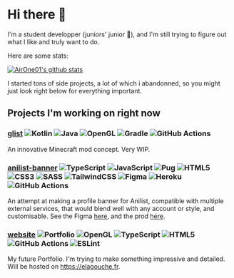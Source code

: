 # Hi there 👋

I'm a student developper (juniors' junior 🐣), and I'm still trying to figure out what I like and truly want to do.

Here are some stats:

[![AirOne01's github stats](https://github-readme-stats.vercel.app/api?username=AirOne01&theme=onedark)](https://github.com/anuraghazra/github-readme-stats)

I started tons of side projects, a lot of which i abandonned, so you might just look right below for everything important.

## Projects I'm working on right now

### [glist](https://github.com/AirOne01/glist) ![Kotlin](https://img.shields.io/badge/kotlin-%230095D5.svg?style=flat&logo=kotlin&logoColor=white) ![Java](https://img.shields.io/badge/java-%23ED8B00.svg?style=flat&logo=java&logoColor=white) ![OpenGL](https://img.shields.io/badge/OpenGL-%23FFFFFF.svg?style=flat&logo=opengl) ![Gradle](https://img.shields.io/badge/Gradle-02303A.svg?style=flat&logo=Gradle&logoColor=white) ![GitHub Actions](https://img.shields.io/badge/github%20actions-%232671E5.svg?style=flat&logo=githubactions&logoColor=white)

An innovative Minecraft mod concept. Very WIP.

### [anilist-banner](https://github.com/AirOne01/anilist-banner) ![TypeScript](https://img.shields.io/badge/typescript-%23007ACC.svg?style=flat&logo=typescript&logoColor=white) ![JavaScript](https://img.shields.io/badge/javascript-%23323330.svg?style=flat&logo=javascript&logoColor=%23F7DF1E) ![Pug](https://img.shields.io/badge/Pug-FFF?style=flat&logo=pug&logoColor=A86454) ![HTML5](https://img.shields.io/badge/html5-%23E34F26.svg?style=flat&logo=html5&logoColor=white) ![CSS3](https://img.shields.io/badge/css3-%231572B6.svg?style=flat&logo=css3&logoColor=white) ![SASS](https://img.shields.io/badge/SASS-hotpink.svg?style=flat&logo=SASS&logoColor=white) ![TailwindCSS](https://img.shields.io/badge/tailwindcss-%2338B2AC.svg?style=flat&logo=tailwind-css&logoColor=white) ![Figma](https://img.shields.io/badge/figma-%23F24E1E.svg?style=flat&logo=figma&logoColor=white) ![Heroku](https://img.shields.io/badge/heroku-%23430098.svg?style=flat&logo=heroku&logoColor=white) ![GitHub Actions](https://img.shields.io/badge/github%20actions-%232671E5.svg?style=flat&logo=githubactions&logoColor=white)

An attempt at making a profile banner for Anilist, compatible with multiple external services, that would blend well with any account or style, and customisable. See the Figma [here](https://www.figma.com/file/BRPMPsCXEiSfytfvxoYDUF/Anilist-Banner?node-id=0%3A1), and the prod [here](https://anilist-banner-69420.herokuapp.com/).

### [website](https://github.com/AirOne01/website) ![Portfolio](https://img.shields.io/badge/Portfolio-%23000000.svg?style=flat&logo=firefox&logoColor=#FF7139) ![OpenGL](https://img.shields.io/badge/OpenGL-%23FFFFFF.svg?style=flat&logo=opengl) ![TypeScript](https://img.shields.io/badge/typescript-%23007ACC.svg?style=flat&logo=typescript&logoColor=white) ![HTML5](https://img.shields.io/badge/html5-%23E34F26.svg?style=flat&logo=html5&logoColor=white) ![GitHub Actions](https://img.shields.io/badge/github%20actions-%232671E5.svg?style=flat&logo=githubactions&logoColor=white) ![ESLint](https://img.shields.io/badge/ESLint-4B3263?style=flat&logo=eslint&logoColor=white)

My future Portfolio. I'm trying to make something impressive and detailed. Will be hosted on https://elagouche.fr.
